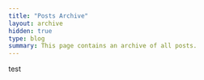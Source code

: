 ```yaml
---
title: "Posts Archive"
layout: archive
hidden: true
type: blog
summary: This page contains an archive of all posts.
---
```


test
